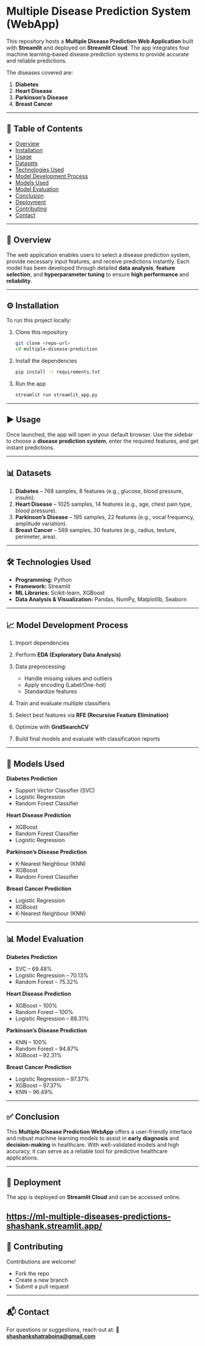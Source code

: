 # Multiple Disease Prediction System (WebApp)

This repository hosts a **Multiple Disease Prediction Web Application** built with **Streamlit** and deployed on **Streamlit Cloud**. The app integrates four machine learning–based disease prediction systems to provide accurate and reliable predictions.

The diseases covered are:

1. **Diabetes**
2. **Heart Disease**
3. **Parkinson’s Disease**
4. **Breast Cancer**

---

## 📑 Table of Contents

* [Overview](#overview)
* [Installation](#installation)
* [Usage](#usage)
* [Datasets](#datasets)
* [Technologies Used](#technologies-used)
* [Model Development Process](#model-development-process)
* [Models Used](#models-used)
* [Model Evaluation](#model-evaluation)
* [Conclusion](#conclusion)
* [Deployment](#deployment)
* [Contributing](#contributing)
* [Contact](#contact)

---

## 🔎 Overview

The web application enables users to select a disease prediction system, provide necessary input features, and receive predictions instantly. Each model has been developed through detailed **data analysis**, **feature selection**, and **hyperparameter tuning** to ensure **high performance** and **reliability**.

---

## ⚙️ Installation

To run this project locally:

1. Clone this repository

   ```bash
   git clone <repo-url>
   cd multiple-disease-prediction
   ```
2. Install the dependencies

   ```bash
   pip install -r requirements.txt
   ```
3. Run the app

   ```bash
   streamlit run streamlit_app.py
   ```

---

## ▶️ Usage

Once launched, the app will open in your default browser. Use the sidebar to choose a **disease prediction system**, enter the required features, and get instant predictions.

---

## 📊 Datasets

1. **Diabetes** – 768 samples, 8 features (e.g., glucose, blood pressure, insulin).
2. **Heart Disease** – 1025 samples, 14 features (e.g., age, chest pain type, blood pressure).
3. **Parkinson’s Disease** – 195 samples, 22 features (e.g., vocal frequency, amplitude variation).
4. **Breast Cancer** – 569 samples, 30 features (e.g., radius, texture, perimeter, area).

---

## 🛠 Technologies Used

* **Programming:** Python
* **Framework:** Streamlit
* **ML Libraries:** Scikit-learn, XGBoost
* **Data Analysis & Visualization:** Pandas, NumPy, Matplotlib, Seaborn

---

## 📈 Model Development Process

1. Import dependencies
2. Perform **EDA (Exploratory Data Analysis)**
3. Data preprocessing:

   * Handle missing values and outliers
   * Apply encoding (Label/One-hot)
   * Standardize features
4. Train and evaluate multiple classifiers
5. Select best features via **RFE (Recursive Feature Elimination)**
6. Optimize with **GridSearchCV**
7. Build final models and evaluate with classification reports

---

## 🤖 Models Used

**Diabetes Prediction**

* Support Vector Classifier (SVC)
* Logistic Regression
* Random Forest Classifier

**Heart Disease Prediction**

* XGBoost
* Random Forest Classifier
* Logistic Regression

**Parkinson’s Disease Prediction**

* K-Nearest Neighbour (KNN)
* XGBoost
* Random Forest Classifier

**Breast Cancer Prediction**

* Logistic Regression
* XGBoost
* K-Nearest Neighbour (KNN)

---

## 📊 Model Evaluation

**Diabetes Prediction**

* SVC – 69.48%
* Logistic Regression – 70.13%
* Random Forest – 75.32%

**Heart Disease Prediction**

* XGBoost – 100%
* Random Forest – 100%
* Logistic Regression – 88.31%

**Parkinson’s Disease Prediction**

* KNN – 100%
* Random Forest – 94.87%
* XGBoost – 92.31%

**Breast Cancer Prediction**

* Logistic Regression – 97.37%
* XGBoost – 97.37%
* KNN – 96.49%

---

## ✅ Conclusion

This **Multiple Disease Prediction WebApp** offers a user-friendly interface and robust machine learning models to assist in **early diagnosis** and **decision-making** in healthcare. With well-validated models and high accuracy, it can serve as a reliable tool for predictive healthcare applications.

---

## 🚀 Deployment

The app is deployed on **Streamlit Cloud** and can be accessed online.

https://ml-multiple-diseases-predictions-shashank.streamlit.app/
---

## 🤝 Contributing

Contributions are welcome!

* Fork the repo
* Create a new branch
* Submit a pull request

---

## 📬 Contact

For questions or suggestions, reach out at:
📧 **[shashankshatraboina@gmail.com](mailto:shashankshatraboina@gmail.com)**
